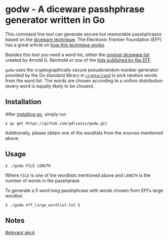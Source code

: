 # godw - A diceware passhphrase generator written in Go

This command line tool can generate secure but memorable 
passhphrases based on the [diceware technique](http://world.std.com/~reinhold/diceware.html).
The Electronic Frontier Foundation (EFF) has a great article on [how this technique works](https://www.eff.org/dice).

Besides this tool you need a word list, either the [original diceware list](http://world.std.com/~reinhold/diceware.html) created by Arnold G. Reinhold 
or one of the [lists published by the EFF](https://www.eff.org/deeplinks/2016/07/new-wordlists-random-passphrases).

`godw` uses the cryptographically secure pseudorandom number generator provided by the 
Go standard library in [`crypto/rand`](https://golang.org/pkg/crypto/rand/) to pick 
random words from the word list. 
The words are chosen according to a unifom distribution (every word is equally likely to be chosen).

## Installation

After [installing go](https://golang.org/doc/install), simply run

```
$ go get https://github.com/g4lvanix/godw.git
```

Additionally, please obtain one of the wordlists from the sources mentioned above.

## Usage 

```
$ ./godw FILE LENGTH
```

Where `FILE` is one of the wordlists mentioned above and `LENGTH` is the 
number of words in the passhprase. 

To generate a 5 word long passhphrase with words chosen from EFFs large wordlist:
```
$ ./godw eff_large_wordlist.txt 5
```

## Notes 

[Relevant xkcd](https://www.xkcd.com/936/)
